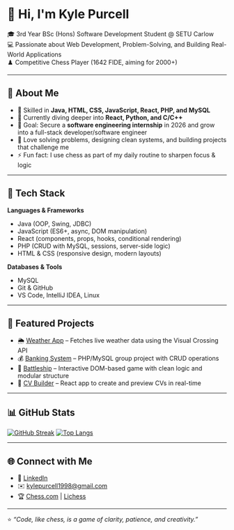# 👋 Hi, I'm Kyle Purcell  

🎓 3rd Year BSc (Hons) Software Development Student @ SETU Carlow  
💻 Passionate about Web Development, Problem-Solving, and Building Real-World Applications  
♟️ Competitive Chess Player (1642 FIDE, aiming for 2000+)  

---

## 🚀 About Me
- 🔧 Skilled in **Java, HTML, CSS, JavaScript, React, PHP, and MySQL**  
- 🌱 Currently diving deeper into **React, Python, and C/C++**  
- 🎯 Goal: Secure a **software engineering internship** in 2026 and grow into a full-stack developer/software engineer  
- 🧩 Love solving problems, designing clean systems, and building projects that challenge me  
- ⚡ Fun fact: I use chess as part of my daily routine to sharpen focus & logic  

---

## 🔧 Tech Stack
**Languages & Frameworks**  
- Java (OOP, Swing, JDBC)  
- JavaScript (ES6+, async, DOM manipulation)  
- React (components, props, hooks, conditional rendering)  
- PHP (CRUD with MySQL, sessions, server-side logic)  
- HTML & CSS (responsive design, modern layouts)  

**Databases & Tools**  
- MySQL  
- Git & GitHub  
- VS Code, IntelliJ IDEA, Linux  

---

## 📌 Featured Projects
- 🌦️ [Weather App](https://github.com/kylepunta/weather-app) – Fetches live weather data using the Visual Crossing API  
- 💰 [Banking System](https://github.com/kylepunta/BankingSystem) – PHP/MySQL group project with CRUD operations  
- 🚢 [Battleship](https://github.com/kylepunta/Battleship) – Interactive DOM-based game with clean logic and modular structure  
- 📝 [CV Builder](https://github.com/kylepunta/CV-Application) – React app to create and preview CVs in real-time  

---

## 📊 GitHub Stats
[![GitHub Streak](https://streak-stats.demolab.com?user=kylepunta&theme=tokyonight&border_radius=5)](https://git.io/streak-stats)
[![Top Langs](https://github-readme-stats.vercel.app/api/top-langs/?username=kylepunta&layout=compact&theme=tokyonight)](https://github.com/anuraghazra/github-readme-stats)


---

## 🌐 Connect with Me
- 💼 [LinkedIn](https://www.linkedin.com/in/kyle-purcell)  
- ✉️ kylepurcell1998@gmail.com  
- 🏆 [Chess.com](https://www.chess.com/member/yourusername) | [Lichess](https://lichess.org/@/yourusername)  

---

⭐️ *“Code, like chess, is a game of clarity, patience, and creativity.”*  
